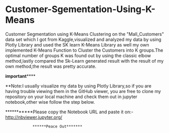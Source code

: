 # Customer-Sgementation-Using-K-Means
Customer Segmentation using K-Means Clustering on the "Mall_Customers" data set which I got from Kaggle,visualized and analyzed my data by using Plotly Library and used the SK learn K-Means Library as  well my own implemented K-Means Function to Cluster the Customers into K groups.The optimal number of groups K was found out by using the classic elbow method,lastly compared the Sk-Learn generated result with the result of my own method,the result was pretty accurate.
 
 
 
 ********important************
 
 
**Note:I usually visualize my data by using Plotly Library,so if you are having trouble viewing them in the GitHub viewer, you are free to clone my repository on your local machine and check them out in jupyter notebook,other wise follow the step below.

***********Please copy the Notebook URL and paste it on:-http://nbviewer.jupyter.org/

                ******Peace Out*******



